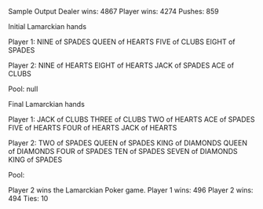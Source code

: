 Sample Output 
Dealer wins: 4867
Player wins: 4274
Pushes: 859

Initial Lamarckian hands

Player 1:
NINE of SPADES
QUEEN of HEARTS
FIVE of CLUBS
EIGHT of SPADES

Player 2:
NINE of HEARTS
EIGHT of HEARTS
JACK of SPADES
ACE of CLUBS

Pool: null

Final Lamarckian hands

Player 1:
JACK of CLUBS
THREE of CLUBS
TWO of HEARTS
ACE of SPADES
FIVE of HEARTS
FOUR of HEARTS
JACK of HEARTS

Player 2:
TWO of SPADES
QUEEN of SPADES
KING of DIAMONDS
QUEEN of DIAMONDS
FOUR of SPADES
TEN of SPADES
SEVEN of DIAMONDS
KING of SPADES

Pool:

Player 2 wins the Lamarckian Poker game.
Player 1 wins: 496
Player 2 wins: 494
Ties: 10